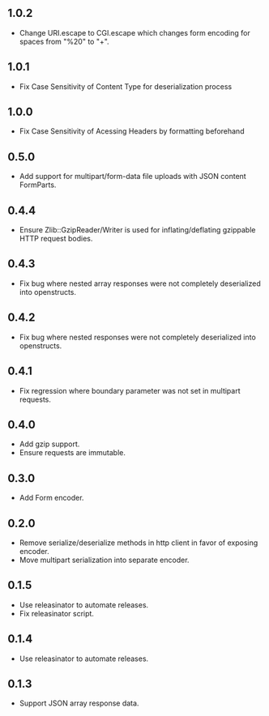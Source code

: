 ## 1.0.2
* Change URI.escape to CGI.escape which changes form encoding for spaces from "%20" to "+".

## 1.0.1
* Fix Case Sensitivity of Content Type for deserialization process

## 1.0.0
* Fix Case Sensitivity of Acessing Headers by formatting beforehand

## 0.5.0
* Add support for multipart/form-data file uploads with JSON content FormParts.

## 0.4.4
* Ensure Zlib::GzipReader/Writer is used for inflating/deflating gzippable HTTP request bodies.

## 0.4.3
* Fix bug where nested array responses were not completely deserialized into openstructs.

## 0.4.2
* Fix bug where nested responses were not completely deserialized into openstructs.

## 0.4.1
* Fix regression where boundary parameter was not set in multipart requests.

## 0.4.0
* Add gzip support.
* Ensure requests are immutable.

## 0.3.0
* Add Form encoder.

## 0.2.0
* Remove serialize/deserialize methods in http client in favor of exposing encoder.
* Move multipart serialization into separate encoder.

## 0.1.5
* Use releasinator to automate releases.
* Fix releasinator script.

## 0.1.4
* Use releasinator to automate releases.

## 0.1.3
* Support JSON array response data.

